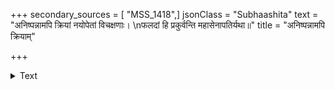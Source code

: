 +++
secondary_sources = [ "MSS_1418",]
jsonClass = "Subhaashita"
text = "अनिष्पन्नामपि क्रियां नयोपेतां विचक्षणाः।  \nफलदां हि प्रकुर्वन्ति महासेनापतिर्यथा॥"
title = "अनिष्पन्नामपि क्रियाम्"

+++

<details><summary>Text</summary>

अनिष्पन्नामपि क्रियां नयोपेतां विचक्षणाः।  
फलदां हि प्रकुर्वन्ति महासेनापतिर्यथा॥
</details>
